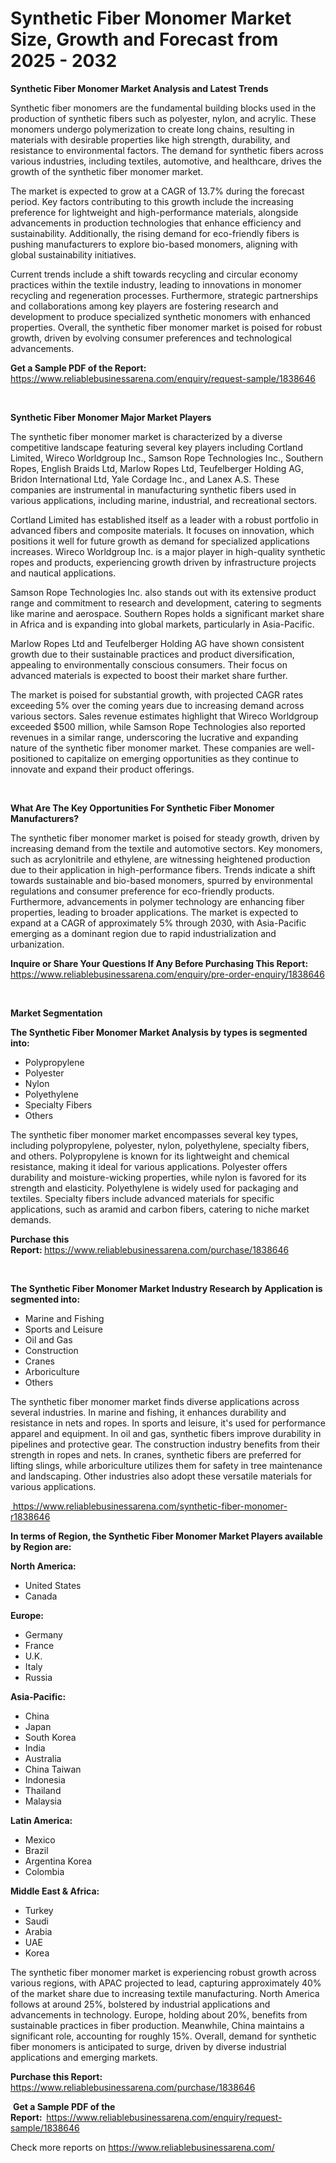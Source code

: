 <p><h1>Synthetic Fiber Monomer Market Size, Growth and Forecast from 2025 - 2032</h1></p><p><strong>Synthetic Fiber Monomer Market Analysis and Latest Trends</strong></p>
<p><p>Synthetic fiber monomers are the fundamental building blocks used in the production of synthetic fibers such as polyester, nylon, and acrylic. These monomers undergo polymerization to create long chains, resulting in materials with desirable properties like high strength, durability, and resistance to environmental factors. The demand for synthetic fibers across various industries, including textiles, automotive, and healthcare, drives the growth of the synthetic fiber monomer market.</p><p>The market is expected to grow at a CAGR of 13.7% during the forecast period. Key factors contributing to this growth include the increasing preference for lightweight and high-performance materials, alongside advancements in production technologies that enhance efficiency and sustainability. Additionally, the rising demand for eco-friendly fibers is pushing manufacturers to explore bio-based monomers, aligning with global sustainability initiatives.</p><p>Current trends include a shift towards recycling and circular economy practices within the textile industry, leading to innovations in monomer recycling and regeneration processes. Furthermore, strategic partnerships and collaborations among key players are fostering research and development to produce specialized synthetic monomers with enhanced properties. Overall, the synthetic fiber monomer market is poised for robust growth, driven by evolving consumer preferences and technological advancements.</p></p>
<p><strong>Get a Sample PDF of the Report:&nbsp;</strong> <a href="https://www.reliablebusinessarena.com/enquiry/request-sample/1838646?utm_campaign=3569&utm_medium=2&utm_source=Github&utm_content=ia&utm_term=03042025&utm_id=synthetic-fiber-monomer">https://www.reliablebusinessarena.com/enquiry/request-sample/1838646</a></p>
<p>&nbsp;</p>
<p><strong>Synthetic Fiber Monomer Major Market Players</strong></p>
<p><p>The synthetic fiber monomer market is characterized by a diverse competitive landscape featuring several key players including Cortland Limited, Wireco Worldgroup Inc., Samson Rope Technologies Inc., Southern Ropes, English Braids Ltd, Marlow Ropes Ltd, Teufelberger Holding AG, Bridon International Ltd, Yale Cordage Inc., and Lanex A.S. These companies are instrumental in manufacturing synthetic fibers used in various applications, including marine, industrial, and recreational sectors.</p><p>Cortland Limited has established itself as a leader with a robust portfolio in advanced fibers and composite materials. It focuses on innovation, which positions it well for future growth as demand for specialized applications increases. Wireco Worldgroup Inc. is a major player in high-quality synthetic ropes and products, experiencing growth driven by infrastructure projects and nautical applications.</p><p>Samson Rope Technologies Inc. also stands out with its extensive product range and commitment to research and development, catering to segments like marine and aerospace. Southern Ropes holds a significant market share in Africa and is expanding into global markets, particularly in Asia-Pacific.</p><p>Marlow Ropes Ltd and Teufelberger Holding AG have shown consistent growth due to their sustainable practices and product diversification, appealing to environmentally conscious consumers. Their focus on advanced materials is expected to boost their market share further.</p><p>The market is poised for substantial growth, with projected CAGR rates exceeding 5% over the coming years due to increasing demand across various sectors. Sales revenue estimates highlight that Wireco Worldgroup exceeded $500 million, while Samson Rope Technologies also reported revenues in a similar range, underscoring the lucrative and expanding nature of the synthetic fiber monomer market. These companies are well-positioned to capitalize on emerging opportunities as they continue to innovate and expand their product offerings.</p></p>
<p>&nbsp;</p>
<p><strong>What Are The Key Opportunities For Synthetic Fiber Monomer Manufacturers?</strong></p>
<p><p>The synthetic fiber monomer market is poised for steady growth, driven by increasing demand from the textile and automotive sectors. Key monomers, such as acrylonitrile and ethylene, are witnessing heightened production due to their application in high-performance fibers. Trends indicate a shift towards sustainable and bio-based monomers, spurred by environmental regulations and consumer preference for eco-friendly products. Furthermore, advancements in polymer technology are enhancing fiber properties, leading to broader applications. The market is expected to expand at a CAGR of approximately 5% through 2030, with Asia-Pacific emerging as a dominant region due to rapid industrialization and urbanization.</p></p>
<p><strong>Inquire or Share Your Questions If Any Before Purchasing This Report:</strong> <a href="https://www.reliablebusinessarena.com/enquiry/pre-order-enquiry/1838646?utm_campaign=3569&utm_medium=2&utm_source=Github&utm_content=ia&utm_term=03042025&utm_id=synthetic-fiber-monomer">https://www.reliablebusinessarena.com/enquiry/pre-order-enquiry/1838646</a></p>
<p>&nbsp;</p>
<p><strong>Market Segmentation</strong></p>
<p><strong>The Synthetic Fiber Monomer Market Analysis by types is segmented into:</strong></p>
<p><ul><li>Polypropylene</li><li>Polyester</li><li>Nylon</li><li>Polyethylene</li><li>Specialty Fibers</li><li>Others</li></ul></p>
<p><p>The synthetic fiber monomer market encompasses several key types, including polypropylene, polyester, nylon, polyethylene, specialty fibers, and others. Polypropylene is known for its lightweight and chemical resistance, making it ideal for various applications. Polyester offers durability and moisture-wicking properties, while nylon is favored for its strength and elasticity. Polyethylene is widely used for packaging and textiles. Specialty fibers include advanced materials for specific applications, such as aramid and carbon fibers, catering to niche market demands.</p></p>
<p><strong>Purchase this Report:&nbsp;</strong><a href="https://www.reliablebusinessarena.com/purchase/1838646?utm_campaign=3569&utm_medium=2&utm_source=Github&utm_content=ia&utm_term=03042025&utm_id=synthetic-fiber-monomer">https://www.reliablebusinessarena.com/purchase/1838646</a></p>
<p>&nbsp;</p>
<p><strong>The Synthetic Fiber Monomer Market Industry Research by Application is segmented into:</strong></p>
<p><ul><li>Marine and Fishing</li><li>Sports and Leisure</li><li>Oil and Gas</li><li>Construction</li><li>Cranes</li><li>Arboriculture</li><li>Others</li></ul></p>
<p><p>The synthetic fiber monomer market finds diverse applications across several industries. In marine and fishing, it enhances durability and resistance in nets and ropes. In sports and leisure, it's used for performance apparel and equipment. In oil and gas, synthetic fibers improve durability in pipelines and protective gear. The construction industry benefits from their strength in ropes and nets. In cranes, synthetic fibers are preferred for lifting slings, while arboriculture utilizes them for safety in tree maintenance and landscaping. Other industries also adopt these versatile materials for various applications.</p></p>
<p><a href="https://www.reliablebusinessarena.com/synthetic-fiber-monomer-r1838646?utm_campaign=3569&utm_medium=2&utm_source=Github&utm_content=ia&utm_term=03042025&utm_id=synthetic-fiber-monomer">&nbsp;https://www.reliablebusinessarena.com/synthetic-fiber-monomer-r1838646</a></p>
<p><strong>In terms of Region, the Synthetic Fiber Monomer Market Players available by Region are:</strong></p>
<p>
    <p> <strong> North America: </strong>
        <ul>
            <li>United States</li>
            <li>Canada</li>
        </ul>
        </p> 
    <p> <strong> Europe: </strong>
        <ul>
            <li>Germany</li>
            <li>France</li>
            <li>U.K.</li>
            <li>Italy</li>
            <li>Russia</li>
        </ul>
        </p> 
    <p> <strong> Asia-Pacific: </strong>
        <ul>
            <li>China</li>
            <li>Japan</li>
            <li>South Korea</li>
            <li>India</li>
            <li>Australia</li>
            <li>China Taiwan</li>
            <li>Indonesia</li>
            <li>Thailand</li>
            <li>Malaysia</li>
        </ul>
        </p> 
    <p> <strong> Latin America: </strong>
        <ul>
            <li>Mexico</li>
            <li>Brazil</li>
            <li>Argentina Korea</li>
            <li>Colombia</li>
        </ul>
        </p> 
    <p> <strong> Middle East & Africa: </strong>
        <ul>
            <li>Turkey</li>
            <li>Saudi</li>
            <li>Arabia</li>
            <li>UAE</li>
            <li>Korea</li>
        </ul>
    </p>
    </p>
<p><p>The synthetic fiber monomer market is experiencing robust growth across various regions, with APAC projected to lead, capturing approximately 40% of the market share due to increasing textile manufacturing. North America follows at around 25%, bolstered by industrial applications and advancements in technology. Europe, holding about 20%, benefits from sustainable practices in fiber production. Meanwhile, China maintains a significant role, accounting for roughly 15%. Overall, demand for synthetic fiber monomers is anticipated to surge, driven by diverse industrial applications and emerging markets.</p></p>
<p><strong>Purchase this Report: </strong><a href="https://www.reliablebusinessarena.com/purchase/1838646?utm_campaign=3569&utm_medium=2&utm_source=Github&utm_content=ia&utm_term=03042025&utm_id=synthetic-fiber-monomer">https://www.reliablebusinessarena.com/purchase/1838646</a></p>
<p>&nbsp;<strong>Get a Sample PDF of the Report:&nbsp;&nbsp;</strong><a href="https://www.reliablebusinessarena.com/enquiry/request-sample/1838646?utm_campaign=3569&utm_medium=2&utm_source=Github&utm_content=ia&utm_term=03042025&utm_id=synthetic-fiber-monomer">https://www.reliablebusinessarena.com/enquiry/request-sample/1838646</a></p>
<p><strong></strong></p>
<p>Check more reports on <a href="https://www.reliablebusinessarena.com/?utm_campaign=3569&utm_medium=2&utm_source=Github&utm_content=ia&utm_term=03042025&utm_id=synthetic-fiber-monomer">https://www.reliablebusinessarena.com/</a></p>